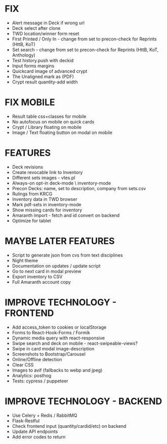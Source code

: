 # FIX
* Alert message in Deck if wrong url
* Deck select after clone
* TWD location/winner form reset
* First Printed / Only In - change from set to precon-check for Reprints (HttB, KoT)
* Set search - change from set to precon-check for Reprints (HttB, KoT, Anthology)
* Test history.push with deckid
* Input forms margins
* Quickcard image of advanced crypt
* The Unaligned mark as (PDF)
* Crypt result quantity-add width

# FIX MOBILE
* Result table css+classes for mobile
* No autofocus on mobile on quick cards
* Crypt / Library floating on mobile
* Image / Text floating button on modal on mobile

# FEATURES
* Deck revisions
* Create revocable link to Inventory
* Different sets images - vtes.pl
* Always-on opt-in deck-mode \ inventory-mode
* Precon Decks: name, set to description, company from sets.csv
* Rulings from KRCG
* Inventory data in TWD browser
* Mark pdf-sets in inventory-mode
* Show missing cards for inventory
* Amaranth import - fetch and id convert on backend
* Optimize for tablet

# MAYBE LATER FEATURES
* Script to generate json from cvs from text disciplines
* Night theme
* Documentation on updates / update script
* Go to next card in modal preview
* Export inventory to CSV
* Full Amaranth account copy

# IMPROVE TECHNOLOGY - FRONTEND
* Add access_token to cookies or localStorage
* Forms to React-Hook-Forms / Formik
* Dynamic media query with react-responsive
* Swipe search and deck on mobile - react-swipeable-views?
* Swipe in card modal image-description
* Screenshots to Bootstrap/Carousel
* Online/Offline detection
* Clear CSS
* Images to avif (fallbacks to webp and jpeg)
* Analytics: posthog
* Tests: cypress / puppeteer

# IMPROVE TECHNOLOGY - BACKEND
* Use Celery + Redis / RabbitMQ
* Flask-Restful
* Check frontend input (quantity/cardid/etc) on backend
* Update API endpoints
* Add error codes to return
